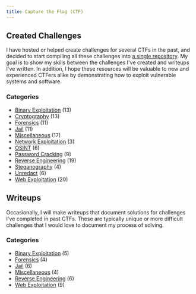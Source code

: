 ```yaml
---
title: Capture the Flag (CTF)
---
```


## Created Challenges
I have hosted or helped create challenges for several CTFs in the past, and decided to start compiling all these challenges into [a single repository](https://github.com/Legoclones/created-ctf-challenges). My goal is to show my skills between the challenges I've created and writeups I've written. In addition, I hope these resources will be valuable to new and experienced CTFers alike by demonstrating how to exploit vulnerable systems and software. 

### Categories
* [Binary Exploitation](https://github.com/Legoclones/created-ctf-challenges#binary-exploitation-pwn) (13)
* [Cryptography](https://github.com/Legoclones/created-ctf-challenges#cryptography) (13)
* [Forensics](https://github.com/Legoclones/created-ctf-challenges#forensics)  (11)
* [Jail](https://github.com/Legoclones/created-ctf-challenges#jail) (11)
* [Miscellaneous](https://github.com/Legoclones/created-ctf-challenges#miscellaneous) (17)
* [Network Exploitation](https://github.com/Legoclones/created-ctf-challenges#network-exploitation) (3)
* [OSINT](https://github.com/Legoclones/created-ctf-challenges#OSINT) (6)
* [Password Cracking](https://github.com/Legoclones/created-ctf-challenges#password-cracking) (9)
* [Reverse Engineering](https://github.com/Legoclones/created-ctf-challenges#reverse-engineering) (19)
* [Steganography](https://github.com/Legoclones/created-ctf-challenges#steganography) (4)
* [Unredact](https://github.com/Legoclones/created-ctf-challenges#unredact) (6)
* [Web Exploitation](https://github.com/Legoclones/created-ctf-challenges#web) (20)

## Writeups
Occasionally, I will make writeups that document solutions for challenges I've completed in past CTFs. These are typically unique or more difficult challenges that I would love to document my process of solving. 

### Categories
* [Binary Exploitation](/tags/pwn/) (5)
* [Forensics](/tags/forensics/) (4)
* [Jail](/tags/jail/) (6)
* [Miscellaneous](/tags/misc/) (4)
* [Reverse Engineering](/tags/rev/) (6)
* [Web Exploitation](/tags/web/) (9)